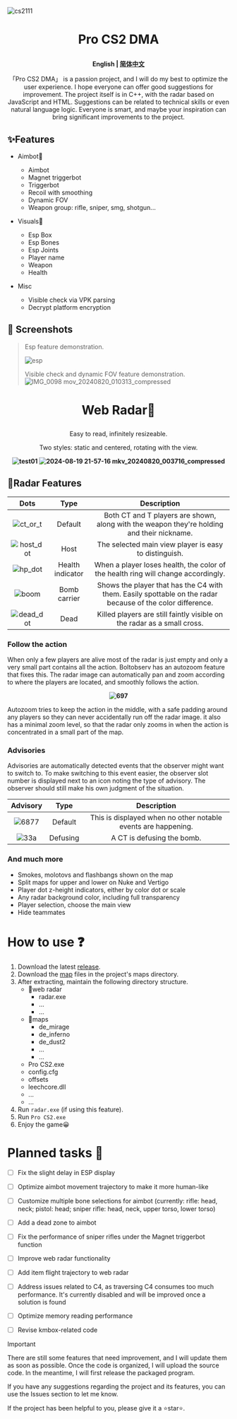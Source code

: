 ![cs2111](https://github.com/user-attachments/assets/4adc26a5-5ba6-4062-97b1-e140c9ffc772)
# <p align="center">Pro CS2 DMA</p>

**<p align="center">English | [简体中文](https://github.com/Enoouo/Pro-CS2_DMA/blob/main/README.cn.md)</p>**


<p align="center">「Pro CS2 DMA」 is a passion project, and I will do my best to optimize the user experience. I hope everyone can offer good suggestions for improvement. The project itself is in C++, with the radar based on JavaScript and HTML. Suggestions can be related to technical skills or even natural language logic. Everyone is smart, and maybe your inspiration can bring significant improvements to the project.</p>

## ✨Features 
+ Aimbot🔫
  - Aimbot
  - Magnet triggerbot
  - Triggerbot
  - Recoil with smoothing
  - Dynamic FOV
  - Weapon group: rifle, sniper, smg, shotgun...

+ Visuals👀
  - Esp Box
  - Esp Bones
  - Esp Joints 
  - Player name                            
  - Weapon
  - Health
 
+ Misc
  - Visible check via VPK parsing
  - Decrypt platform encryption
 
## 🧩 Screenshots
> Esp feature demonstration.
> 
> ![esp](https://github.com/user-attachments/assets/e6df2d18-6c16-411c-8d72-a9578cb7be73)
> 
> Visible check and dynamic FOV feature demonstration.
> ![IMG_0098 mov_20240820_010313_compressed](https://github.com/user-attachments/assets/54c6202b-45c7-40da-a8a5-36d68993c030)



                              

 

# <p align="center">Web Radar🧭</p>
<p align="center">Easy to read, infinitely resizeable.</p>
<p align="center">Two styles: static and centered, rotating with the view.</p>

**<p align="center">![test01](https://github.com/user-attachments/assets/3fddaf8a-29c0-4bdb-abe3-07eef1d42a88)      ![2024-08-19 21-57-16 mkv_20240820_003716_compressed](https://github.com/user-attachments/assets/16092ecd-3e24-45c0-9f0b-13dccefbc817)</p>**

## 🎉Radar Features
|     Dots    |   Type   |     Description     |
|  :---:       |   :---:  |         :---:       |
|  ![ct_or_t](https://github.com/user-attachments/assets/173d2ba2-eae1-4ba7-8e80-11e5d85e137b)| Default     | Both CT and T players are shown, along with the weapon they're holding and their nickname.    |
|  ![host_dot](https://github.com/user-attachments/assets/98a2df8b-3722-49b0-b36d-c5a38267a245)| Host       | The selected main view player is easy to distinguish.      |
|  ![hp_dot](https://github.com/user-attachments/assets/95df1103-a9cb-48ae-8eeb-f1e8cdea3132)| Health indicator  | When a player loses health, the color of the health ring will change accordingly.      |
|  ![boom](https://github.com/user-attachments/assets/718e966d-aaee-443e-bc70-05e1a18f0689)| Bomb carrier  | Shows the player that has the C4 with them. Easily spottable on the radar because of the color difference.      |
|  ![dead_dot](https://github.com/user-attachments/assets/fcaa4f10-0b0c-41db-bedb-9d9b2aca9869)| Dead  | Killed players are still faintly visible on the radar as a small cross.      |

### Follow the action  

When only a few players are alive most of the radar is just empty and only a very small part contains all the action. Boltobserv has an autozoom feature that fixes this. The radar image can automatically pan and zoom according to where the players are located, and smoothly follows the action.
  **<p align="center">![697](https://github.com/user-attachments/assets/28a271a4-d1ce-4516-ac13-740db8efcab0)</p>** 
Autozoom tries to keep the action in the middle, with a safe padding around any players so they can never accidentally run off the radar image. it also has a minimal zoom level, so that the radar only zooms in when the action is concentrated in a small part of the map.  

  


### Advisories

  Advisories are automatically detected events that the observer might want to switch to. To make switching to this event easier, the observer slot number is displayed next to an icon noting the type of advisory. The observer should still make his own judgment of the situation.  

|     Advisory    |   Type   |     Description     |
|  :---:       |   :---:  |         :---:       |
|  ![6877](https://github.com/user-attachments/assets/0ea14f54-aa51-40f4-8137-e03e4e9f22ce)| Default     | This is displayed when no other notable events are happening.    |
|  ![33a](https://github.com/user-attachments/assets/b733d1ea-91d3-46a4-acf3-715ed114b164)| Defusing      | A CT is defusing the bomb.      |  



### And much more
  + Smokes, molotovs and flashbangs shown on the map
  + Split maps for upper and lower on Nuke and Vertigo 
  + Player dot z-height indicators, either by color dot or scale
  + Any radar background color, including full transparency
  + Player selection, choose the main view
  + Hide teammates



# How to use ❓

  1. Download the latest [release](https://github.com/Enoouo/Pro-CS2_DMA/releases).
  2. Download the [map](https://github.com/Enoouo/Pro-CS2_DMA/tree/main/maps) files in the project's maps directory.
  3. After extracting, maintain the following directory structure.
     - 📁web radar
       - radar.exe
       - ...
       - ...
     - 📁maps
        - de_mirage
        - de_inferno
        - de_dust2
        - ...
        - ...
     - Pro CS2.exe
     - config.cfg
     - offsets
     - leechcore.dll
     - ...
     - ...
  4. Run `radar.exe` (if using this feature).
  5. Run `Pro CS2.exe`
  6. Enjoy the game😀


# Planned tasks 📑  

  - [ ] Fix the slight delay in ESP display
  - [ ] Optimize aimbot movement trajectory to make it more human-like
  - [ ] Customize multiple bone selections for aimbot (currently: rifle: head, neck; pistol: head; sniper rifle: head, neck, upper torso, lower torso)
  - [ ] Add a dead zone to aimbot
  - [ ] Fix the performance of sniper rifles under the Magnet triggerbot function
  - [ ] Improve web radar functionality
  - [ ] Add item flight trajectory to web radar
  - [ ] Address issues related to C4, as traversing C4 consumes too much performance. It's currently disabled and will be improved once a solution is found
  - [ ] Optimize memory reading performance
  - [ ] Revise kmbox-related code

    

    

> [!IMPORTANT]
> There are still some features that need improvement, and I will update them as soon as possible. Once the code is organized, I will upload the source code. In the meantime, I will first release the packaged program. 

If you have any suggestions regarding the project and its features, you can use the Issues section to let me know. 

If the project has been helpful to you, please give it a ⭐star⭐.




